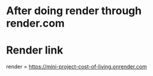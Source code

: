# After doing render through render.com
# Render link

render = https://mini-project-cost-of-living.onrender.com   
